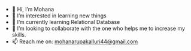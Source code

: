 - 👋 Hi, I’m Mohana
- 👀 I’m interested in learning new things
- 🌱 I’m currently learning Relational Database
- 💞️ I’m looking to collaborate with the one who helps me to increase my skills.
- 📫 Reach me on: mohanarupakalluri44@gmail.com

<!---
Mohana777/Mohana777 is a ✨ special ✨ repository because its `README.md` (this file) appears on your GitHub profile.
You can click the Preview link to take a look at your changes.
--->
